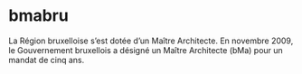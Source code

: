 bmabru
======

La Région bruxelloise s’est dotée d’un Maître Architecte. En novembre 2009, le Gouvernement bruxellois a désigné un Maître Architecte (bMa) pour un mandat de cinq ans.